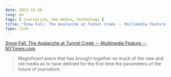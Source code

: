 ```yaml
---
date: 2012-12-30
lang: en
tags: [ journalism, new media, technology ]
title: "Snow Fall: The Avalanche at Tunnel Creek -- Multimedia Feature -- NYTimes.com"
type: link
---
```


[Snow Fall: The Avalanche at Tunnel Creek -- Multimedia Feature --
NYTimes.com](http://www.nytimes.com/projects/2012/snow-fall/)

> Magnificent piece that has brought together so much of the new and old
> media as to have defined for the first time the parameters of the
> future of journalism.

